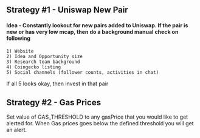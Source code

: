 ## Strategy #1 - Uniswap New Pair

#### Idea - Constantly lookout for new pairs added to Uniswap. If the pair is new or has very low mcap, then do a background manual check on following

    1) Website
    2) Idea and Opportunity size
    3) Research team background
    4) Coingecko listing
    5) Social channels (follower counts, activities in chat)

If all 5 looks okay, then invest in that pair

## Strategy #2 - Gas Prices

Set value of GAS_THRESHOLD to any gasPrice that you would like to get alerted for.
When Gas prices goes below the defined threshold you will get an alert.
